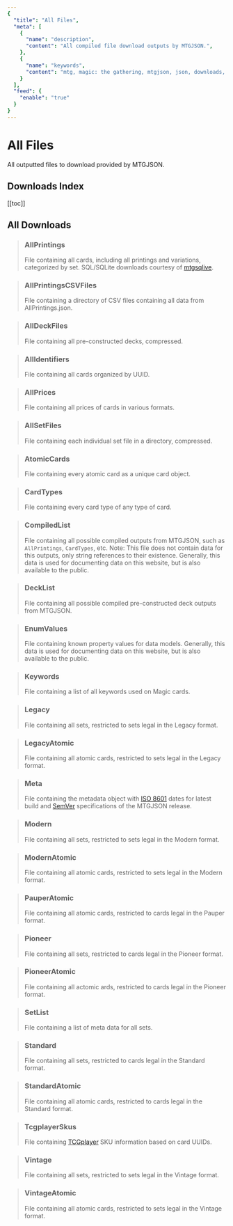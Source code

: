 ```yaml
---
{
  "title": "All Files",
  "meta": [
    {
      "name": "description",
      "content": "All compiled file download outputs by MTGJSON.",
    },
    {
      "name": "keywords",
      "content": "mtg, magic: the gathering, mtgjson, json, downloads, download, files, all files",
    }
  ],
  "feed": {
    "enable": "true"
  }
}
---
```


# All Files

All outputted files to download provided by MTGJSON.

## Downloads Index

[[toc]]

## All Downloads

> ### AllPrintings
> File containing all cards, including all printings and variations, categorized by set.  SQL/SQLite downloads courtesy of [mtgsqlive](https://github.com/mtgjson/mtgsqlive).  
>
> <DownloadField fileName='AllPrintings'/>

> ### AllPrintingsCSVFiles
> File containing a directory of CSV files containing all data from AllPrintings.json.
>
> <DownloadField fileName='AllPrintingsCSVFiles'/>

> ### AllDeckFiles
> File containing all pre-constructed decks, compressed.
>
> <DownloadField fileName='AllDeckFiles'/>

> ### AllIdentifiers
> File containing all cards organized by UUID.
>
> <DownloadField fileName='AllIdentifiers'/>

> ### AllPrices
> File containing all prices of cards in various formats.
>
> <DownloadField fileName='AllPrices'/> 

> ### AllSetFiles
> File containing each individual set file in a directory, compressed.
>
> <DownloadField fileName='AllSetFiles'/>

> ### AtomicCards
> File containing every atomic card as a unique card object.
>
> <DownloadField fileName='AtomicCards'/> 

> ### CardTypes
> File containing every card type of any type of card.
>
> <DownloadField fileName='CardTypes'/>

> ### CompiledList
> File containing all possible compiled outputs from MTGJSON, such as `AllPrintings`, `CardTypes`, etc. Note: This file does not contain data for this outputs, only string references to their existence. Generally, this data is used for documenting data on this website, but is also available to the public.
>
> <DownloadField fileName='CompiledList'/>

> ### DeckList
> File containing all possible compiled pre-constructed deck outputs from MTGJSON.
>
> <DownloadField fileName='DeckList'/>

> ### EnumValues
> File containing known property values for data models. Generally, this data is used for documenting data on this website, but is also available to the public.
>
> <DownloadField fileName='EnumValues'/>

> ### Keywords
> File containing a list of all keywords used on Magic cards.
>
> <DownloadField fileName='Keywords'/>

> ### Legacy
> File containing all sets, restricted to sets legal in the Legacy format.
>
> <DownloadField fileName='Legacy'/>

> ### LegacyAtomic
> File containing all atomic cards, restricted to sets legal in the Legacy format.
>
> <DownloadField fileName='LegacyAtomic'/>

> ### Meta
> File containing the metadata object with [ISO 8601](https://www.iso.org/iso-8601-date-and-time-format.html) dates for latest build and [SemVer](https://semver.org/) specifications of the MTGJSON release.
>
> <DownloadField fileName='Meta'/>

> ### Modern
> File containing all sets, restricted to sets legal in the Modern format.
>
> <DownloadField fileName='Modern'/>

> ### ModernAtomic
> File containing all atomic cards, restricted to sets legal in the Modern format.
>
> <DownloadField fileName='ModernAtomic'/>

> ### PauperAtomic
> File containing all atomic cards, restricted to cards legal in the Pauper format.
>
> <DownloadField fileName='PauperAtomic'/>

> ### Pioneer
> File containing all sets, restricted to cards legal in the Pioneer format.
>
> <DownloadField fileName='Pioneer'/>

> ### PioneerAtomic
> File containing all actomic ards, restricted to cards legal in the Pioneer format.
>
> <DownloadField fileName='PioneerAtomic'/>

> ### SetList
> File containing a list of meta data for all sets.
>
> <DownloadField fileName='SetList'/>

> ### Standard
> File containing all sets, restricted to cards legal in the Standard format.
>
> <DownloadField fileName='Standard'/>

> ### StandardAtomic
> File containing all atomic cards, restricted to cards legal in the Standard format.
>
> <DownloadField fileName='StandardAtomic'/>

> ### TcgplayerSkus
> File containing [TCGplayer](https://www.tcgplayer.com/?partner=mtgjson&utm_campaign=affiliate&utm_medium=mtgjson&utm_source=mtgjson) SKU information based on card UUIDs.
>
> <DownloadField fileName='TcgplayerSkus'/>

> ### Vintage
> File containing all sets, restricted to sets legal in the Vintage format.
>
> <DownloadField fileName='Vintage'/>

> ### VintageAtomic
> File containing all atomic cards, restricted to sets legal in the Vintage format.
>
> <DownloadField fileName='VintageAtomic'/>
